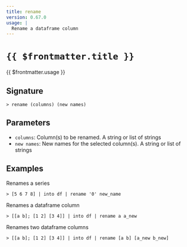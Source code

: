 ```yaml
---
title: rename
version: 0.67.0
usage: |
  Rename a dataframe column
---
```


# <code>{{ $frontmatter.title }}</code>

<div style='white-space: pre-wrap;'>{{ $frontmatter.usage }}</div>

## Signature

```> rename (columns) (new names)```

## Parameters

 -  `columns`: Column(s) to be renamed. A string or list of strings
 -  `new names`: New names for the selected column(s). A string or list of strings

## Examples

Renames a series
```shell
> [5 6 7 8] | into df | rename '0' new_name
```

Renames a dataframe column
```shell
> [[a b]; [1 2] [3 4]] | into df | rename a a_new
```

Renames two dataframe columns
```shell
> [[a b]; [1 2] [3 4]] | into df | rename [a b] [a_new b_new]
```
